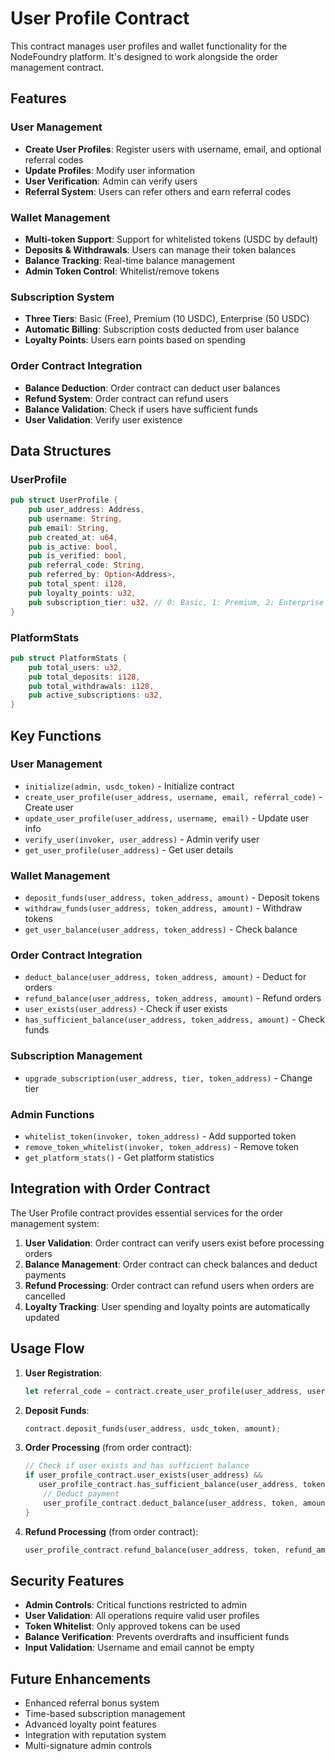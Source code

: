 # User Profile Contract

This contract manages user profiles and wallet functionality for the NodeFoundry platform. It's designed to work alongside the order management contract.

## Features

### User Management
- **Create User Profiles**: Register users with username, email, and optional referral codes
- **Update Profiles**: Modify user information
- **User Verification**: Admin can verify users
- **Referral System**: Users can refer others and earn referral codes

### Wallet Management
- **Multi-token Support**: Support for whitelisted tokens (USDC by default)
- **Deposits & Withdrawals**: Users can manage their token balances
- **Balance Tracking**: Real-time balance management
- **Admin Token Control**: Whitelist/remove tokens

### Subscription System
- **Three Tiers**: Basic (Free), Premium (10 USDC), Enterprise (50 USDC)
- **Automatic Billing**: Subscription costs deducted from user balance
- **Loyalty Points**: Users earn points based on spending

### Order Contract Integration
- **Balance Deduction**: Order contract can deduct user balances
- **Refund System**: Order contract can refund users
- **Balance Validation**: Check if users have sufficient funds
- **User Validation**: Verify user existence

## Data Structures

### UserProfile
```rust
pub struct UserProfile {
    pub user_address: Address,
    pub username: String,
    pub email: String,
    pub created_at: u64,
    pub is_active: bool,
    pub is_verified: bool,
    pub referral_code: String,
    pub referred_by: Option<Address>,
    pub total_spent: i128,
    pub loyalty_points: u32,
    pub subscription_tier: u32, // 0: Basic, 1: Premium, 2: Enterprise
}
```

### PlatformStats
```rust
pub struct PlatformStats {
    pub total_users: u32,
    pub total_deposits: i128,
    pub total_withdrawals: i128,
    pub active_subscriptions: u32,
}
```

## Key Functions

### User Management
- `initialize(admin, usdc_token)` - Initialize contract
- `create_user_profile(user_address, username, email, referral_code)` - Create user
- `update_user_profile(user_address, username, email)` - Update user info
- `verify_user(invoker, user_address)` - Admin verify user
- `get_user_profile(user_address)` - Get user details

### Wallet Management
- `deposit_funds(user_address, token_address, amount)` - Deposit tokens
- `withdraw_funds(user_address, token_address, amount)` - Withdraw tokens
- `get_user_balance(user_address, token_address)` - Check balance

### Order Contract Integration
- `deduct_balance(user_address, token_address, amount)` - Deduct for orders
- `refund_balance(user_address, token_address, amount)` - Refund orders
- `user_exists(user_address)` - Check if user exists
- `has_sufficient_balance(user_address, token_address, amount)` - Check funds

### Subscription Management
- `upgrade_subscription(user_address, tier, token_address)` - Change tier

### Admin Functions
- `whitelist_token(invoker, token_address)` - Add supported token
- `remove_token_whitelist(invoker, token_address)` - Remove token
- `get_platform_stats()` - Get platform statistics

## Integration with Order Contract

The User Profile contract provides essential services for the order management system:

1. **User Validation**: Order contract can verify users exist before processing orders
2. **Balance Management**: Order contract can check balances and deduct payments
3. **Refund Processing**: Order contract can refund users when orders are cancelled
4. **Loyalty Tracking**: User spending and loyalty points are automatically updated

## Usage Flow

1. **User Registration**:
   ```rust
   let referral_code = contract.create_user_profile(user_address, username, email, None);
   ```

2. **Deposit Funds**:
   ```rust
   contract.deposit_funds(user_address, usdc_token, amount);
   ```

3. **Order Processing** (from order contract):
   ```rust
   // Check if user exists and has sufficient balance
   if user_profile_contract.user_exists(user_address) && 
      user_profile_contract.has_sufficient_balance(user_address, token, amount) {
       // Deduct payment
       user_profile_contract.deduct_balance(user_address, token, amount);
   }
   ```

4. **Refund Processing** (from order contract):
   ```rust
   user_profile_contract.refund_balance(user_address, token, refund_amount);
   ```

## Security Features

- **Admin Controls**: Critical functions restricted to admin
- **User Validation**: All operations require valid user profiles
- **Token Whitelist**: Only approved tokens can be used
- **Balance Verification**: Prevents overdrafts and insufficient funds
- **Input Validation**: Username and email cannot be empty

## Future Enhancements

- Enhanced referral bonus system
- Time-based subscription management
- Advanced loyalty point features
- Integration with reputation system
- Multi-signature admin controls
